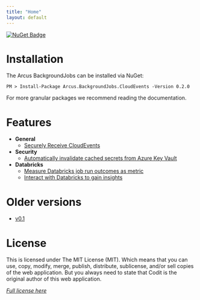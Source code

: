 ```yaml
---
title: "Home"
layout: default
---
```


[![NuGet Badge](https://buildstats.info/nuget/Arcus.BackgroundJobs.CloudEvents?packageVersion=0.2)](https://www.nuget.org/packages/Arcus.BackgroundJobs.CloudEvents/0.2.0)

# Installation

The Arcus BackgroundJobs can be installed via NuGet:

```shell
PM > Install-Package Arcus.BackgroundJobs.CloudEvents -Version 0.2.0
```

For more granular packages we recommend reading the documentation.

# Features

- **General**
    - [Securely Receive CloudEvents](features/cloudevent/receive-cloudevents-job)
- **Security**
    - [Automatically invalidate cached secrets from Azure Key Vault](features/security/auto-invalidate-secrets)
- **Databricks**
    - [Measure Databricks job run outcomes as metric](features/databricks/job-metrics)
    - [Interact with Databricks to gain insights](features/databricks/gain-insights)

# Older versions

* [v0.1](../v0.1)

# License
This is licensed under The MIT License (MIT). Which means that you can use, copy, modify, merge, publish, distribute, sublicense, and/or sell copies of the web application. But you always need to state that Codit is the original author of this web application.

*[Full license here](https://github.com/arcus-azure/arcus.backgroundjobs/blob/master/LICENSE)*
